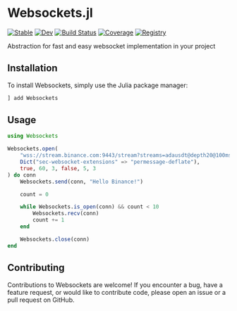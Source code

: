 # Websockets.jl

[![Stable](https://img.shields.io/badge/docs-stable-blue.svg)](https://zaeba1sya.github.io/Websockets.jl/stable/)
[![Dev](https://img.shields.io/badge/docs-dev-blue.svg)](https://zaeba1sya.github.io/Websockets.jl/dev/)
[![Build Status](https://github.com/zaeba1sya/Websockets.jl/actions/workflows/CI.yml/badge.svg?branch=master)](https://github.com/zaeba1sya/Websockets.jl/actions/workflows/CI.yml?query=branch%3Amaster)
[![Coverage](https://codecov.io/gh/zaeba1sya/Websockets.jl/branch/master/graph/badge.svg)](https://codecov.io/gh/zaeba1sya/Websockets.jl)
[![Registry](https://img.shields.io/badge/registry-General-4063d8)](https://github.com/JuliaRegistries/General)

Abstraction for fast and easy websocket implementation in your project

## Installation

To install Websockets, simply use the Julia package manager:

```julia
] add Websockets
```

## Usage

```julia
using Websockets

Websockets.open(
    "wss://stream.binance.com:9443/stream?streams=adausdt@depth20@100ms/btcusdt@depth20@100ms",
    Dict("sec-websocket-extensions" => "permessage-deflate"),
    true, 60, 3, false, 5, 3
) do conn
    Websockets.send(conn, "Hello Binance!")

    count = 0

    while Websockets.is_open(conn) && count < 10
        Websockets.recv(conn)
        count += 1
    end

    Websockets.close(conn)
end
```

## Contributing

Contributions to Websockets are welcome! If you encounter a bug, have a feature request, or would like to contribute code, please open an issue or a pull request on GitHub.
